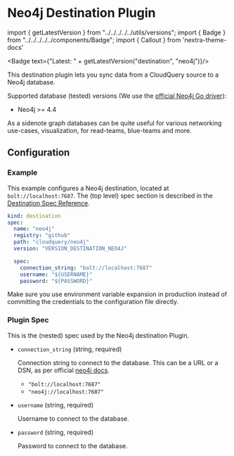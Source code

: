 # Neo4j Destination Plugin

import { getLatestVersion } from "../../../../../utils/versions";
import { Badge } from "../../../../../components/Badge";
import { Callout } from 'nextra-theme-docs'

<Badge text={"Latest: " + getLatestVersion("destination", "neo4j")}/>

This destination plugin lets you sync data from a CloudQuery source to a Neo4j database.

Supported database (tested) versions (We use the [official Neo4j Go driver](https://github.com/neo4j/neo4j-go-driver#neo4j-and-bolt-protocol-versions)):

- Neo4j >= 4.4

As a sidenote graph databases can be quite useful for various networking use-cases, visualization, for read-teams, blue-teams and more.

## Configuration

### Example

This example configures a Neo4j destination, located at `bolt://localhost:7687`. The (top level) spec section is described in the [Destination Spec Reference](/docs/reference/destination-spec).

```yaml
kind: destination
spec:
  name: "neo4j"
  registry: "github"
  path: "cloudquery/neo4j"
  version: "VERSION_DESTINATION_NEO4J"

  spec:
    connection_string: "bolt://localhost:7687"
    username: "${USERNAME}"
    password: "${PASSWORD}"
```

<Callout type="info">
Make sure you use environment variable expansion in production instead of committing the credentials to the configuration file directly.
</Callout>

### Plugin Spec

This is the (nested) spec used by the Neo4j destination Plugin.

- `connection_string` (string, required)

  Connection string to connect to the database. This can be a URL or a DSN, as per official [neo4j docs](https://neo4j.com/docs/browser-manual/current/operations/dbms-connection/#uri-scheme).

  - `"bolt://localhost:7687"`
  - `"neo4j://localhost:7687"`

- `username` (string, required)

  Username to connect to the database.

- `password` (string, required)

  Password to connect to the database.